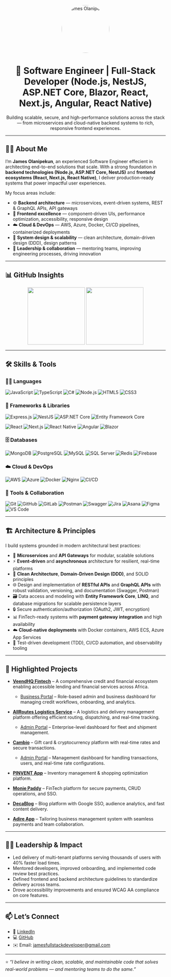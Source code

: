 <!-- Profile Header Image -->
<p align="center">
  <img src="https://raw.githubusercontent.com/JamesOlaleye/JamesOlaleye/main/assets/profile.jpg" width="150" style="border-radius:50%" alt="James Olanipekun" />
</p>

<h1 align="center">👋 Software Engineer | Full-Stack Developer (Node.js, NestJS, ASP.NET Core, Blazor, React, Next.js, Angular, React Native)</h1>

<p align="center">
Building scalable, secure, and high-performance solutions across the stack — from microservices and cloud-native backend systems to rich, responsive frontend experiences.
</p>

---

## 👨‍💻 About Me

I’m **James Olanipekun**, an experienced Software Engineer effecient in architecting end-to-end solutions that scale. With a strong foundation in **backend technologies (Node.js, ASP.NET Core, NestJS)** and **frontend ecosystems (React, Next.js, React Native)**, I deliver production-ready systems that power impactful user experiences.

My focus areas include:
- ⚙️ **Backend architecture** — microservices, event-driven systems, REST & GraphQL APIs, API gateways
- 🧰 **Frontend excellence** — component-driven UIs, performance optimization, accessibility, responsive design
- ☁️ **Cloud & DevOps** — AWS, Azure, Docker, CI/CD pipelines, containerized deployments
- 🧠 **System design & scalability** — clean architecture, domain-driven design (DDD), design patterns
- 💼 **Leadership & collaboration** — mentoring teams, improving engineering processes, driving innovation

---

## 📊 GitHub Insights

<p align="center">
  <img src="https://github-readme-stats.vercel.app/api?username=JamesOlaleye&show_icons=true&theme=tokyonight&count_private=true" height="180"/>
  <img src="https://github-readme-stats.vercel.app/api/top-langs/?username=JamesOlaleye&layout=compact&theme=tokyonight" height="180"/>
</p>

---

## 🛠️ Skills & Tools

### 🧑‍💻 Languages
![JavaScript](https://img.shields.io/badge/JavaScript-F7DF1E?style=for-the-badge&logo=javascript&logoColor=black)
![TypeScript](https://img.shields.io/badge/TypeScript-3178C6?style=for-the-badge&logo=typescript&logoColor=white)
![C#](https://img.shields.io/badge/C%23-239120?style=for-the-badge&logo=c-sharp&logoColor=white)
![Node.js](https://img.shields.io/badge/Node.js-339933?style=for-the-badge&logo=node.js&logoColor=white)
![HTML5](https://img.shields.io/badge/HTML5-E34F26?style=for-the-badge&logo=html5&logoColor=white)
![CSS3](https://img.shields.io/badge/CSS3-1572B6?style=for-the-badge&logo=css3&logoColor=white)

### 🧰 Frameworks & Libraries

<!-- 🛠️ Backend -->
![Express.js](https://img.shields.io/badge/Express.js-000000?style=for-the-badge&logo=express&logoColor=white)
![NestJS](https://img.shields.io/badge/NestJS-E0234E?style=for-the-badge&logo=nestjs&logoColor=white)
![ASP.NET Core](https://img.shields.io/badge/ASP.NET_Core-512BD4?style=for-the-badge&logo=.net&logoColor=white)
![Entity Framework Core](https://img.shields.io/badge/Entity_Framework_Core-512BD4?style=for-the-badge&logo=dotnet&logoColor=white)

<!-- 💻 Frontend -->
![React](https://img.shields.io/badge/React-20232A?style=for-the-badge&logo=react&logoColor=61DAFB)
![Next.js](https://img.shields.io/badge/Next.js-000000?style=for-the-badge&logo=next.js&logoColor=white)
![React Native](https://img.shields.io/badge/React_Native-61DAFB?style=for-the-badge&logo=react&logoColor=white)
![Angular](https://img.shields.io/badge/Angular-DD0031?style=for-the-badge&logo=angular&logoColor=white)
![Blazor](https://img.shields.io/badge/Blazor-512BD4?style=for-the-badge&logo=blazor&logoColor=white)



### 🗄️ Databases
![MongoDB](https://img.shields.io/badge/MongoDB-47A248?style=for-the-badge&logo=mongodb&logoColor=white)
![PostgreSQL](https://img.shields.io/badge/PostgreSQL-4169E1?style=for-the-badge&logo=postgresql&logoColor=white)
![MySQL](https://img.shields.io/badge/MySQL-4479A1?style=for-the-badge&logo=mysql&logoColor=white)
![SQL Server](https://img.shields.io/badge/SQL_Server-CC2927?style=for-the-badge&logo=microsoft-sql-server&logoColor=white)
![Redis](https://img.shields.io/badge/Redis-DC382D?style=for-the-badge&logo=redis&logoColor=white)
![Firebase](https://img.shields.io/badge/Firebase-FFCA28?style=for-the-badge&logo=firebase&logoColor=black)

### ☁️ Cloud & DevOps
![AWS](https://img.shields.io/badge/AWS-232F3E?style=for-the-badge&logo=amazon-aws&logoColor=white)
![Azure](https://img.shields.io/badge/Azure-0078D4?style=for-the-badge&logo=microsoft-azure&logoColor=white)
![Docker](https://img.shields.io/badge/Docker-2496ED?style=for-the-badge&logo=docker&logoColor=white)
![Nginx](https://img.shields.io/badge/Nginx-009639?style=for-the-badge&logo=nginx&logoColor=white)
![CI/CD](https://img.shields.io/badge/CI%2FCD-2088FF?style=for-the-badge&logo=github-actions&logoColor=white)

### 🧪 Tools & Collaboration
![Git](https://img.shields.io/badge/Git-F05032?style=for-the-badge&logo=git&logoColor=white)
![GitHub](https://img.shields.io/badge/GitHub-181717?style=for-the-badge&logo=github&logoColor=white)
![GitLab](https://img.shields.io/badge/GitLab-FC6D26?style=for-the-badge&logo=gitlab&logoColor=white)
![Postman](https://img.shields.io/badge/Postman-FF6C37?style=for-the-badge&logo=postman&logoColor=white)
![Swagger](https://img.shields.io/badge/Swagger-85EA2D?style=for-the-badge&logo=swagger&logoColor=black)
![Jira](https://img.shields.io/badge/Jira-0052CC?style=for-the-badge&logo=jira&logoColor=white)
![Asana](https://img.shields.io/badge/Asana-273347?style=for-the-badge&logo=asana&logoColor=F06A6A)
![Figma](https://img.shields.io/badge/Figma-F24E1E?style=for-the-badge&logo=figma&logoColor=white)
![VS Code](https://img.shields.io/badge/VS_Code-007ACC?style=for-the-badge&logo=visual-studio-code&logoColor=white)

---

## 🏗️ Architecture & Principles

I build systems grounded in modern architectural best practices:
- 🧱 **Microservices** and **API Gateways** for modular, scalable solutions  
- ⚡ **Event-driven** and **asynchronous** architecture for resilient, real-time platforms  
- 📐 **Clean Architecture**, **Domain-Driven Design (DDD)**, and SOLID principles  
- 🌐 Design and implementation of **RESTful APIs** and **GraphQL APIs** with robust validation, versioning, and documentation (Swagger, Postman)  
- 🗃️ Data access and modeling with **Entity Framework Core**, **LINQ**, and database migrations for scalable persistence layers  
- 🔒 Secure authentication/authorization (OAuth2, JWT, encryption)  
- 📊 FinTech-ready systems with **payment gateway integration** and high availability  
- ☁️ **Cloud-native deployments** with Docker containers, AWS ECS, Azure App Services  
- 🧪 Test-driven development (TDD), CI/CD automation, and observability tooling


---

## 📁 Highlighted Projects

- **[VeendHQ Fintech](https://veendhq.com/)** – A comprehensive credit and financial ecosystem enabling accessible lending and financial services across Africa.  
  - [Business Portal](https://business.veendhq.com/login) – Role-based admin and business dashboard for managing credit workflows, onboarding, and analytics.

- **[AllRoutes Logistics Service](https://allrouteslogistics.co/allroutes_logistics/NG/homepage)** – A logistics and delivery management platform offering efficient routing, dispatching, and real-time tracking.  
  - [Admin Portal](https://allrouteslogistics.co/allroutes_logistics/NG/login) – Enterprise-level dashboard for fleet and shipment management.

- **[Cambio](https://cambio.ng/)** – Gift card & cryptocurrency platform with real-time rates and secure transactions.  
  - [Admin Portal](https://cambio-vas.vercel.app/login) – Management dashboard for handling transactions, users, and real-time rate configurations.
- **[PINVENT App](https://pinvent-app-smoky.vercel.app/)** – Inventory management & shopping optimization platform.  
- **[Monie Paddy](https://monie-paddy.onrender.com/)** – FinTech platform for secure payments, CRUD operations, and SSO.  
- **[DecaBlog](https://decablog16.onrender.com/)** – Blog platform with Google SSO, audience analytics, and fast content delivery.  
- **[Adire App](https://adire1.vercel.app/)** – Tailoring business management system with seamless payments and team collaboration.


---

## 🧑‍💼 Leadership & Impact

- Led delivery of multi-tenant platforms serving thousands of users with 40% faster load times.  
- Mentored developers, improved onboarding, and implemented code review best practices.  
- Defined frontend and backend architecture guidelines to standardize delivery across teams.  
- Drove accessibility improvements and ensured WCAG AA compliance on core features.

---

## 📫 Let’s Connect

- 💼 [LinkedIn](https://www.linkedin.com/in/james-olanipekun-0487a0344/)  
- 💻 [GitHub](https://github.com/JamesOlaleye)  
- ✉️ Email: [jamesfullstackdeveloper@gmail.com](mailto:jamesfullstackdeveloper@gmail.com)

---

⭐ *“I believe in writing clean, scalable, and maintainable code that solves real-world problems — and mentoring teams to do the same.”*

